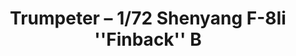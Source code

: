 ---
layout: product
title: "Trumpeter – 1/72 Shenyang F-8Ii ''Finback'' B"
price: "2900" 
desc: "N/A"
img_path: "/assets/img/TRU01610.webp"
brand: "N/A"
available: false
special_offer: false
new: false
soon: false
cat: "010000"
subcat: "013400"
subsubcat: "0N/A"
sifra: "TRU01610"
popular: false
---